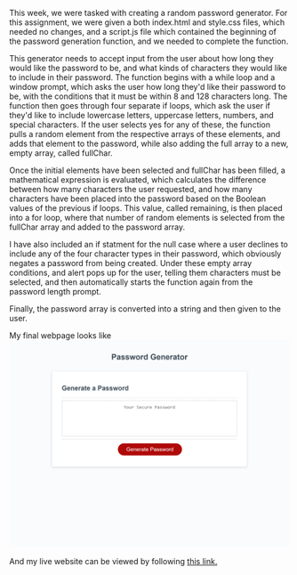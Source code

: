 This week, we were tasked with creating a random password generator. For this assignment, we were given a both index.html and style.css files, which needed no changes, and a script.js file which contained the beginning of the password generation function, and we needed to complete the function. 

This generator needs to accept input from the user about how long they would like the password to be, and what kinds of characters they would like to include in their password. The function begins with a while loop and a window prompt, which asks the user how long they'd like their password to be, with the conditions that it must be within 8 and 128 characters long. The function then goes through four separate if loops, which ask the user if they'd like to include lowercase letters, uppercase letters, numbers, and special characters. If the user selects yes for any of these, the function pulls a random element from the respective arrays of these elements, and adds that element to the password, while also adding the full array to a new, empty array, called fullChar. 

Once the initial elements have been selected and fullChar has been filled, a mathematical expression is evaluated, which calculates the difference between how many characters the user requested, and how many characters have been placed into the password based on the Boolean values of the previous if loops. This value, called remaining, is then placed into a for loop, where that number of random elements is selected from the fullChar array and added to the password array. 

I have also included an if statment for the null case where a user declines to include any of the four character types in their password, which obviously negates a password from being created. Under these empty array conditions, and alert pops up for the user, telling them characters must be selected, and then automatically starts the function again from the password length prompt.

Finally, the password array is converted into a string and then given to the user. 

My final webpage looks like 
![passwordGenScreenshot](./assets/screenshot.png)

And my live website can be viewed by following [this link.](https://elarso2.github.io/Password-Generator/)